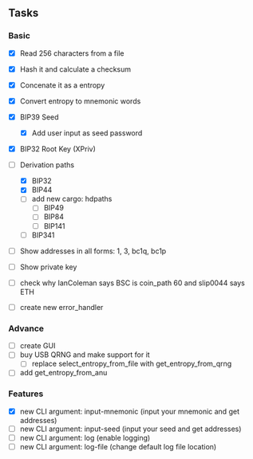 ## Tasks

### Basic 

- [x] Read 256 characters from a file
- [x] Hash it and calculate a checksum
- [x] Concenate it as a entropy
- [x] Convert entropy to mnemonic words
- [x] BIP39 Seed
    - [x] Add user input as seed password
- [x] BIP32 Root Key (XPriv)
- [ ] Derivation paths
    - [x] BIP32
    - [x] BIP44
    - [ ] add new cargo: hdpaths
        - [ ] BIP49
        - [ ] BIP84
        - [ ] BIP141
    - [ ] BIP341
- [ ] Show addresses in all forms: 1, 3, bc1q, bc1p
- [ ] Show private key
- [ ] check why IanColeman says BSC is coin_path 60 and slip0044 says ETH
- [ ] create new error_handler


### Advance
- [ ] create GUI
- [ ] buy USB QRNG and make support for it
    - [ ] replace select_entropy_from_file with get_entropy_from_qrng
- [ ] add get_entropy_from_anu

### Features

- [x] new CLI argument: input-mnemonic (input your mnemonic and get addresses)
- [ ] new CLI argument: input-seed (input your seed and get addresses)
- [ ] new CLI argument: log (enable logging)
- [ ] new CLI argument: log-file (change default log file location)